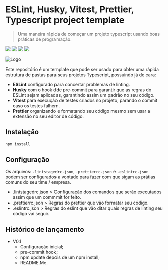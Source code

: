 # ESLint, Husky, Vitest, Prettier, Typescript project template
> Uma maneira rápida de começar um projeto typescript usando boas práticas de programação.

![](https://img.shields.io/badge/eslint-3A33D1?style=for-the-badge&logo=eslint&logoColor=white)
![](https://img.shields.io/badge/prettier-1A2C34?style=for-the-badge&logo=prettier&logoColor=F7BA3E)
![](https://img.shields.io/badge/TypeScript-007ACC?style=for-the-badge&logo=typescript&logoColor=white)
![](https://img.shields.io/badge/vitest-6E9F18?style=for-the-badge&logo=vitest&logoColor=white)

![Logo](https://i.imgur.com/fuc7vSu.png)

Este repositório é um template que pode ser usado para obter uma rápida estrutura de pastas para seus projetos Typescript, possuindo já de cara:
- **ESLint** configurado para concertar problemas de linting. 
- **Husky** com o hook dde pre-commit para garantir que as regras do ESLint sejam aplicadas, garantindo assim um padrão no seu código.
- **Vitest** para execução de testes criados no projeto, parando o commit caso os testes falhem.
- **Prettier** organizando e formatando seu código mesmo sem usar a extensão no seu editor de código.

## Instalação

```sh
npm install 
```

## Configuração

Os arquivos: `.lintstagedrc.json`, `.prettierrc.json` e `.eslintrc.json` podem ser configurados a vontade para fazer com que sigam as prátias comuns do seu time / empresa.

- .lintstagedrc.json > Configuração dos comandos que serão executados assim que um commmit for feito.
- .prettierrc.json > Regras do prettier que vão formatar seu código.
- .eslintrc.json > Regras do eslint que vão ditar quais regras de linting seu código vai seguir.

## Histórico de lançamento

* V0.1
    * Configuração inicial;
    * pre-commit hook;
    * npm update depois de um npm install;
    * README.Me.
